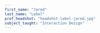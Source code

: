 ```yaml
---
first_name: "Jared"
last_name: "Lebel"
prof_headshot: "headshot-lebel-jared.jpg"
subject_taught: "Interaction Design"
---
```

